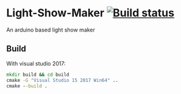 # Light-Show-Maker [![Build status](https://ci.appveyor.com/api/projects/status/kaqtvyo9x6c0ym0u?svg=true)](https://ci.appveyor.com/project/aarcangeli/light-show-maker)
An arduino based light show maker

## Build

With visual studio 2017:

```bat
mkdir build && cd build
cmake -G "Visual Studio 15 2017 Win64" ..
cmake --build .
```

